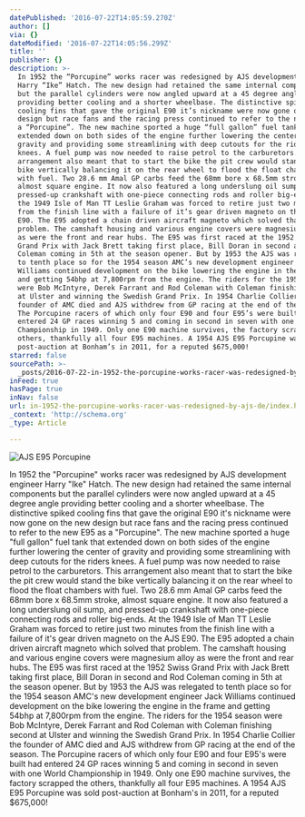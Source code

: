 ```yaml
---
datePublished: '2016-07-22T14:05:59.270Z'
author: []
via: {}
dateModified: '2016-07-22T14:05:56.299Z'
title: ''
publisher: {}
description: >-
  In 1952 the “Porcupine” works racer was redesigned by AJS development engineer
  Harry “Ike” Hatch. The new design had retained the same internal components
  but the parallel cylinders were now angled upward at a 45 degree angle
  providing better cooling and a shorter wheelbase. The distinctive spiked
  cooling fins that gave the original E90 it’s nickname were now gone on the new
  design but race fans and the racing press continued to refer to the new E95 as
  a “Porcupine”. The new machine sported a huge “full gallon” fuel tank that
  extended down on both sides of the engine further lowering the center of
  gravity and providing some streamlining with deep cutouts for the riders
  knees. A fuel pump was now needed to raise petrol to the carburetors. This
  arrangement also meant that to start the bike the pit crew would stand the
  bike vertically balancing it on the rear wheel to flood the float chambers
  with fuel. Two 28.6 mm Amal GP carbs feed the 68mm bore x 68.5mm stroke,
  almost square engine. It now also featured a long underslung oil sump, and
  pressed-up crankshaft with one-piece connecting rods and roller big-ends. At
  the 1949 Isle of Man TT Leslie Graham was forced to retire just two minutes
  from the finish line with a failure of it’s gear driven magneto on the AJS
  E90. The E95 adopted a chain driven aircraft magneto which solved that
  problem. The camshaft housing and various engine covers were magnesium alloy
  as were the front and rear hubs. The E95 was first raced at the 1952 Swiss
  Grand Prix with Jack Brett taking first place, Bill Doran in second and Rod
  Coleman coming in 5th at the season opener. But by 1953 the AJS was relegated
  to tenth place so for the 1954 season AMC’s new development engineer Jack
  Williams continued development on the bike lowering the engine in the frame
  and getting 54bhp at 7,800rpm from the engine. The riders for the 1954 season
  were Bob McIntyre, Derek Farrant and Rod Coleman with Coleman finishing second
  at Ulster and winning the Swedish Grand Prix. In 1954 Charlie Collier the
  founder of AMC died and AJS withdrew from GP racing at the end of the season.
  The Porcupine racers of which only four E90 and four E95’s were built had
  entered 24 GP races winning 5 and coming in second in seven with one World
  Championship in 1949. Only one E90 machine survives, the factory scrapped the
  others, thankfully all four E95 machines. A 1954 AJS E95 Porcupine was sold
  post-auction at Bonham’s in 2011, for a reputed $675,000!
starred: false
sourcePath: >-
  _posts/2016-07-22-in-1952-the-porcupine-works-racer-was-redesigned-by-ajs-de.md
inFeed: true
hasPage: true
inNav: false
url: in-1952-the-porcupine-works-racer-was-redesigned-by-ajs-de/index.html
_context: 'http://schema.org'
_type: Article

---
```

![AJS E95 Porcupine](https://the-grid-user-content.s3-us-west-2.amazonaws.com/426ac2fd-9274-4651-a8eb-c2149351c7f4.jpg)

In 1952 the "Porcupine" works racer was redesigned by AJS development engineer Harry "Ike" Hatch. The new design had retained the same internal components but the parallel cylinders were now angled upward at a 45 degree angle providing better cooling and a shorter wheelbase. The distinctive spiked cooling fins that gave the original E90 it's nickname were now gone on the new design but race fans and the racing press continued to refer to the new E95 as a "Porcupine". The new machine sported a huge "full gallon" fuel tank that extended down on both sides of the engine further lowering the center of gravity and providing some streamlining with deep cutouts for the riders knees. A fuel pump was now needed to raise petrol to the carburetors. This arrangement also meant that to start the bike the pit crew would stand the bike vertically balancing it on the rear wheel to flood the float chambers with fuel. Two 28.6 mm Amal GP carbs feed the 68mm bore x 68.5mm stroke, almost square engine. It now also featured a long underslung oil sump, and pressed-up crankshaft with one-piece connecting rods and roller big-ends. At the 1949 Isle of Man TT Leslie Graham was forced to retire just two minutes from the finish line with a failure of it's gear driven magneto on the AJS E90\. The E95 adopted a chain driven aircraft magneto which solved that problem. The camshaft housing and various engine covers were magnesium alloy as were the front and rear hubs. The E95 was first raced at the 1952 Swiss Grand Prix with Jack Brett taking first place, Bill Doran in second and Rod Coleman coming in 5th at the season opener. But by 1953 the AJS was relegated to tenth place so for the 1954 season AMC's new development engineer Jack Williams continued development on the bike lowering the engine in the frame and getting 54bhp at 7,800rpm from the engine. The riders for the 1954 season were Bob McIntyre, Derek Farrant and Rod Coleman with Coleman finishing second at Ulster and winning the Swedish Grand Prix. In 1954 Charlie Collier the founder of AMC died and AJS withdrew from GP racing at the end of the season. The Porcupine racers of which only four E90 and four E95's were built had entered 24 GP races winning 5 and coming in second in seven with one World Championship in 1949\. Only one E90 machine survives, the factory scrapped the others, thankfully all four E95 machines. A 1954 AJS E95 Porcupine was sold post-auction at Bonham's in 2011, for a reputed $675,000!